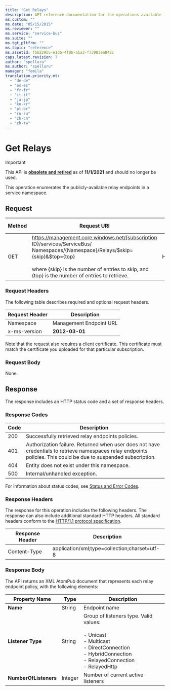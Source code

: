 ```yaml
---
title: "Get Relays"
description: API reference documentation for the operations available in the Get Relays REST API, a RESTful web service for managing Get Relays resources in Azure.
ms.custom: ""
ms.date: "05/15/2015"
ms.reviewer: ""
ms.service: "service-bus"
ms.suite: ""
ms.tgt_pltfrm: ""
ms.topic: "reference"
ms.assetid: fbb229b5-e1db-4f0b-a1a3-f73983ea842c
caps.latest.revision: 7
author: "spelluru"
ms.author: "spelluru"
manager: "femila"
translation.priority.mt: 
  - "de-de"
  - "es-es"
  - "fr-fr"
  - "it-it"
  - "ja-jp"
  - "ko-kr"
  - "pt-br"
  - "ru-ru"
  - "zh-cn"
  - "zh-tw"
---
```

# Get Relays

> [!IMPORTANT]
> This API is [**obsolete and retired**](https://docs.microsoft.com/azure/service-bus-messaging/deprecate-service-bus-management) as of **11/1/2021** and should no longer be used.

This operation enumerates the publicly-available relay endpoints in a service namespace.  
  
## Request  
  
|Method|Request URI|HTTP version|  
|------------|-----------------|------------------|  
|GET|https://management.core.windows.net/{subscription ID}/services/ServiceBus/ Namespaces/{Namespace}/Relays/$skip={skip}&$top={top}<br /><br /> where {skip} is the number of entries to skip, and {top} is the number of entries to retrieve.|HTTP/1.1|  
  
### Request Headers  
 The following table describes required and optional request headers.  
  
|Request Header|Description|  
|--------------------|-----------------|  
|Namespace|Management Endpoint URL|  
|x-ms-version|**2012-03-01**|  
  
 Note that the request also requires a client certificate. This certificate must match the certificate you uploaded for that particular subscription.  
  
### Request Body  
 None.  
  
## Response  
 The response includes an HTTP status code and a set of response headers.  
  
### Response Codes  
  
|Code|Description|  
|----------|-----------------|  
|200|Successfully retrieved relay endpoints policies.|  
|401|Authorization failure. Returned when user does not have credentials to retrieve namespaces relay endpoints policies. This could be due to suspended subscription.|  
|404|Entity does not exist under this namespace.|  
|500|Internal/unhandled exception.|  
  
 For information about status codes, see [Status and Error Codes](https://msdn.microsoft.com/library/dd179382.aspx).  
  
### Response Headers  
 The response for this operation includes the following headers. The response can also include additional standard HTTP headers. All standard headers conform to the [HTTP/1.1 protocol specification](https://go.microsoft.com/fwlink/?linkid=150478).  
  
|Response Header|Description|  
|---------------------|-----------------|  
|Content-Type|application/xml;type=collection;charset=utf-8|  
  
### Response Body  
 The API returns an XML AtomPub document that represents each relay endpoint policy, with the following elements:  
  
|Property Name|Type|Description|  
|-------------------|----------|-----------------|  
|**Name**|String|Endpoint name|  
|**Listener Type**|String|Group of listeners type. Valid values:<br /><br /> -   Unicast<br />-   Multicast<br />-   DirectConnection<br />-   HybridConnection<br />-   RelayedConnection<br />-   RelayedHttp|  
|**NumberOfListeners**|Integer|Number of current active listeners|
